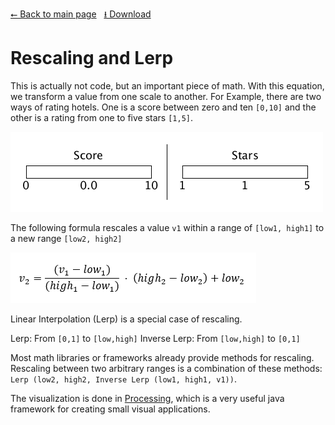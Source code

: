[⭠ Back to main page](https://github.com/JonasKoenig/CodeOnMyMind) &nbsp;
[⭳ Download](https://minhaskamal.github.io/DownGit/#/home?url=https:%2F%2Fgithub.com%2FJonasKoenig%2FCodeOnMyMind%2Ftree%2Fmaster%2Fprojects%2Frescaling-and-lerp)

# Rescaling and Lerp

This is actually not code, but an important piece of math. With this equation, we transform a value from one scale to another. For Example, there are two ways of rating hotels. One is a score between zero and ten `[0,10]` and the other is a rating from one to five stars `[1,5]`.

<img src="rescaling.gif" alt="GIF visualizing rescaling">

The following formula rescales a value `v1` within a range of `[low1, high1]` to a new range `[low2, high2]`

<img src="formula.png" alt="formula for rescaling">

Linear Interpolation (Lerp) is a special case of rescaling.

Lerp: From `[0,1]` to `[low,high]`
Inverse Lerp: From `[low,high]` to `[0,1]`

Most math libraries or frameworks already provide methods for rescaling. Rescaling between two arbitrary ranges is a combination of these methods: `Lerp (low2, high2, Inverse Lerp (low1, high1, v1))`.

The visualization is done in [Processing](https://processing.org/), which is a very useful java framework for creating small visual applications.
